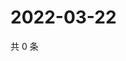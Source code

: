 # 2022-03-22

共 0 条

<!-- BEGIN WEIBO -->
<!-- 最后更新时间 Tue Mar 22 2022 06:15:43 GMT+0800 (China Standard Time) -->

<!-- END WEIBO -->
